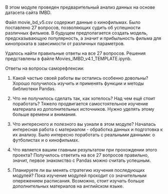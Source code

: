 В этом модуле проведен предварительный анализ данных на основе датасета сайта IMBD.

Файл movie_bd_v5.csv содержит данные о кинофильмах.
Было поставлено 27 вопросов, позволяющих судить об успешности различных фильмов.
В будущем предполагается создать модель, предсказывающую популярность, а значит и прибыльность фильма для кинопроката в зависимости от различных параметров.

Удалось найти правильные ответы на все 27 вопросов. 
Решения представлены в файле Movies_IMBD_v4.1_TEMPLATE.ipynb.

Ответы на вопросы саморефлексии:
1. Какой частью своей работы вы остались особенно довольны?
Хорошо получилось изучить и применять функции и методы библиотеки Pandas.

2. Что не получилось сделать так, как хотелось? Над чем ещё стоит поработать?
Тяжело продвигается самостоятельное изучение материала из дополнительных источников.
Нужно уделять этому больше времени и внимания.

3. Что интересного и полезного вы узнали в этом модуле?
Началась интересная работа с материалом - обработка данных и подготовка к их анализу.
Было интересно поработать с реальными данными: о футболистах и о кинофильмах.

4. Что является вашим главным результатом при прохождении этого проекта?
Получилось ответить на все 27 вопросов правильно, значит, первое знакомство с Pandas можно считать успешным.

5. Планируете ли вы менять стратегию изучения последующих модулей?
Пока изучение модулей проходит со значительным опережением расписания.
Возможно, стоит изучать больше дополнительных материалов на английском языке.